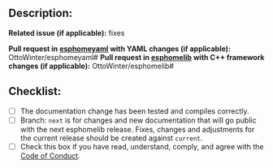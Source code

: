 ## Description:


**Related issue (if applicable):** fixes <link to issue>

**Pull request in [esphomeyaml](https://github.com/OttoWinter/esphomeyaml) with YAML changes (if applicable):** OttoWinter/esphomeyaml#<esphomeyaml PR number goes here>
**Pull request in [esphomelib](https://github.com/OttoWinter/esphomelib) with C++ framework changes (if applicable):** OttoWinter/esphomelib#<esphomelib PR number goes here>

## Checklist:
  - [ ] The documentation change has been tested and compiles correctly.
  - [ ] Branch: `next` is for changes and new documentation that will go public with the next esphomelib release. Fixes, changes and adjustments for the current release should be created against `current`.
  - [ ] Check this box if you have read, understand, comply, and agree with the [Code of Conduct](https://github.com/OttoWinter/esphomedocs/blob/master/CODE_OF_CONDUCT.md).
